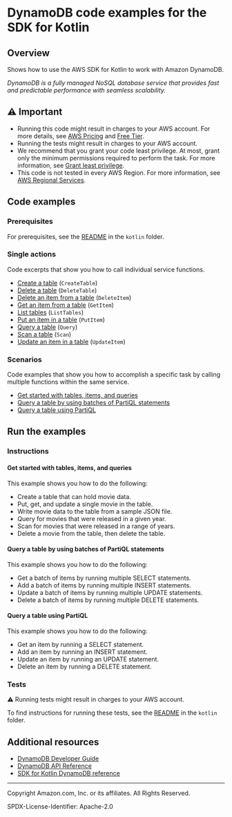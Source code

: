# DynamoDB code examples for the SDK for Kotlin

## Overview

Shows how to use the AWS SDK for Kotlin to work with Amazon DynamoDB.

<!--custom.overview.start-->
<!--custom.overview.end-->

_DynamoDB is a fully managed NoSQL database service that provides fast and predictable performance with seamless scalability._

## ⚠ Important

* Running this code might result in charges to your AWS account. For more details, see [AWS Pricing](https://aws.amazon.com/pricing/?aws-products-pricing.sort-by=item.additionalFields.productNameLowercase&aws-products-pricing.sort-order=asc&awsf.Free%20Tier%20Type=*all&awsf.tech-category=*all) and [Free Tier](https://aws.amazon.com/free/?all-free-tier.sort-by=item.additionalFields.SortRank&all-free-tier.sort-order=asc&awsf.Free%20Tier%20Types=*all&awsf.Free%20Tier%20Categories=*all).
* Running the tests might result in charges to your AWS account.
* We recommend that you grant your code least privilege. At most, grant only the minimum permissions required to perform the task. For more information, see [Grant least privilege](https://docs.aws.amazon.com/IAM/latest/UserGuide/best-practices.html#grant-least-privilege).
* This code is not tested in every AWS Region. For more information, see [AWS Regional Services](https://aws.amazon.com/about-aws/global-infrastructure/regional-product-services).

<!--custom.important.start-->
<!--custom.important.end-->

## Code examples

### Prerequisites

For prerequisites, see the [README](../../README.md#Prerequisites) in the `kotlin` folder.


<!--custom.prerequisites.start-->
<!--custom.prerequisites.end-->

### Single actions

Code excerpts that show you how to call individual service functions.

- [Create a table](src/main/kotlin/com/kotlin/dynamodb/CreateTable.kt#L55) (`CreateTable`)
- [Delete a table](src/main/kotlin/com/kotlin/dynamodb/DeleteTable.kt#L44) (`DeleteTable`)
- [Delete an item from a table](src/main/kotlin/com/kotlin/dynamodb/DeleteItem.kt#L49) (`DeleteItem`)
- [Get an item from a table](src/main/kotlin/com/kotlin/dynamodb/GetItem.kt#L50) (`GetItem`)
- [List tables](src/main/kotlin/com/kotlin/dynamodb/ListTables.kt#L30) (`ListTables`)
- [Put an item in a table](src/main/kotlin/com/kotlin/dynamodb/PutItem.kt#L63) (`PutItem`)
- [Query a table](src/main/kotlin/com/kotlin/dynamodb/QueryTable.kt#L54) (`Query`)
- [Scan a table](src/main/kotlin/com/kotlin/dynamodb/DynamoDBScanItems.kt#L45) (`Scan`)
- [Update an item in a table](src/main/kotlin/com/kotlin/dynamodb/UpdateItem.kt#L57) (`UpdateItem`)

### Scenarios

Code examples that show you how to accomplish a specific task by calling multiple
functions within the same service.

- [Get started with tables, items, and queries](src/main/kotlin/com/kotlin/dynamodb/Scenario.kt)
- [Query a table by using batches of PartiQL statements](src/main/kotlin/com/kotlin/dynamodb/ScenarioPartiQLBatch.kt)
- [Query a table using PartiQL](src/main/kotlin/com/kotlin/dynamodb/ScenarioPartiQ.kt)


<!--custom.examples.start-->
<!--custom.examples.end-->

## Run the examples

### Instructions


<!--custom.instructions.start-->
<!--custom.instructions.end-->



#### Get started with tables, items, and queries

This example shows you how to do the following:

- Create a table that can hold movie data.
- Put, get, and update a single movie in the table.
- Write movie data to the table from a sample JSON file.
- Query for movies that were released in a given year.
- Scan for movies that were released in a range of years.
- Delete a movie from the table, then delete the table.

<!--custom.scenario_prereqs.dynamodb_Scenario_GettingStartedMovies.start-->
<!--custom.scenario_prereqs.dynamodb_Scenario_GettingStartedMovies.end-->


<!--custom.scenarios.dynamodb_Scenario_GettingStartedMovies.start-->
<!--custom.scenarios.dynamodb_Scenario_GettingStartedMovies.end-->

#### Query a table by using batches of PartiQL statements

This example shows you how to do the following:

- Get a batch of items by running multiple SELECT statements.
- Add a batch of items by running multiple INSERT statements.
- Update a batch of items by running multiple UPDATE statements.
- Delete a batch of items by running multiple DELETE statements.

<!--custom.scenario_prereqs.dynamodb_Scenario_PartiQLBatch.start-->
<!--custom.scenario_prereqs.dynamodb_Scenario_PartiQLBatch.end-->


<!--custom.scenarios.dynamodb_Scenario_PartiQLBatch.start-->
<!--custom.scenarios.dynamodb_Scenario_PartiQLBatch.end-->

#### Query a table using PartiQL

This example shows you how to do the following:

- Get an item by running a SELECT statement.
- Add an item by running an INSERT statement.
- Update an item by running an UPDATE statement.
- Delete an item by running a DELETE statement.

<!--custom.scenario_prereqs.dynamodb_Scenario_PartiQLSingle.start-->
<!--custom.scenario_prereqs.dynamodb_Scenario_PartiQLSingle.end-->


<!--custom.scenarios.dynamodb_Scenario_PartiQLSingle.start-->
<!--custom.scenarios.dynamodb_Scenario_PartiQLSingle.end-->

### Tests

⚠ Running tests might result in charges to your AWS account.


To find instructions for running these tests, see the [README](../../README.md#Tests)
in the `kotlin` folder.



<!--custom.tests.start-->
<!--custom.tests.end-->

## Additional resources

- [DynamoDB Developer Guide](https://docs.aws.amazon.com/amazondynamodb/latest/developerguide/Introduction.html)
- [DynamoDB API Reference](https://docs.aws.amazon.com/amazondynamodb/latest/APIReference/Welcome.html)
- [SDK for Kotlin DynamoDB reference](https://sdk.amazonaws.com/kotlin/api/latest/dynamodb/index.html)

<!--custom.resources.start-->
<!--custom.resources.end-->

---

Copyright Amazon.com, Inc. or its affiliates. All Rights Reserved.

SPDX-License-Identifier: Apache-2.0